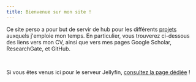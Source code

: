 ```yaml
---
title: Bienvenue sur mon site !
---
```


Ce site perso a pour but de servir de hub pour les différents [projets](/projects) auxquels j'emploie mon temps. En particulier, vous trouverez ci-dessous des liens vers mon CV, ainsi que vers mes pages Google Scholar, ResearchGate, et GitHub.

 

Si vous êtes venus ici pour le serveur Jellyfin, [consultez la page dédiée](/projects/jellyfin) !
